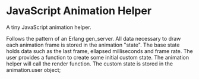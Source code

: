 # JavaScript Animation Helper

A tiny JavaScript animation helper.

Follows the pattern of an Erlang gen_server. All data necessary to draw each animation frame is stored in the animation "state".
The base state holds data such as the last frame, ellapsed milliseconds and frame rate. The user provides a function to create
some initial custom state. The animation helper will call the render function. The custom state is stored in the animation.user object;
